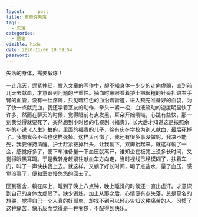```yaml
---
layout:     post
title: 有些许失落
tags:
  - 失落
categories:
  - 随笔
visible: hide
date: 2020-11-06 19:59:54
password: 
---
```


失落的身体，需要锻炼！

<!--more-->

一连几天，绷紧神经，投入文章的写作中，却不知身体一步步的走向虚弱，直到前几天去献血，才意识到问题的严重性。抽血时亲眼看着护士把很粗的针头扎进右手臂的血管，没有一丝疼痛，只见暗红色的血沿着管道，进入预先准备好的血袋，为了快一点献完血，我还学着室友的动作，拳头一紧一松，血液流动的速度明显快了许多，然而在聊天的时候，觉得眼前有点发黑，耳朵开始嗡嗡，心跳有些快，那一刻我觉得就要死了，突然想到小时候的电视剧《福贵》，长大后才知道这是按照余华的小说《人生》拍的，里面的福贵的儿子，徐有庆在学校为别人献血，最后死掉了。我想我会不会也这样死掉。这样太可惜了，我还有很多事没做呢，我决不能死，我要保持清醒。护士赶紧拔掉针头，让我躺下，双脚抬起来。就这样躺了一会，感觉好多了，便下车准备量一下血压就离开，谁知坐在板凳上没多长时间，又觉得眼黑耳鸣。于是我转身赶紧往献血车方向走，当时视线已经模糊了，扶着车门，叫了一声快扶我上去。就这样，又躺了好长时间，喝了点盐水，量了血压，感觉没事了，便和室友慢悠悠的回去了。

回到宿舍，躺在床上，睡到了晚上八点钟，晚上睡觉的时候还一直出虚汗。才意识到自己的身体太虚弱了，缺少锻炼。加上从那之后，心情便有点失落，总是莫名的想哭，觉得自己一个人真的好孤单，却找不到可以倾心告知这种痛苦的人。习惯了这种痛苦，快乐反而觉得是一种奢侈，不配得到快乐。